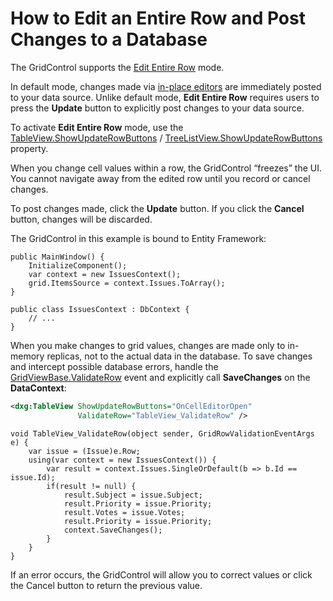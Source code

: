 # How to Edit an Entire Row and Post Changes to a Database

The GridControl supports the [Edit Entire Row](https://docs.devexpress.com/WPF/6606/controls-and-libraries/data-grid/data-editing-and-validation/modify-cell-values/inplace-editors#edit-entire-row) mode.

In default mode, changes made via [in-place editors](https://docs.devexpress.com/WPF/6606/controls-and-libraries/data-grid/data-editing-and-validation/modify-cell-values/inplace-editors) are immediately posted to your data source. Unlike default mode, **Edit Entire Row** requires users to press the **Update** button to explicitly post changes to your data source.

To activate **Edit Entire Row** mode, use the [TableView.ShowUpdateRowButtons](https://docs.devexpress.com/WPF/DevExpress.Xpf.Grid.TableView.ShowUpdateRowButtons) / [TreeListView.ShowUpdateRowButtons](https://docs.devexpress.com/WPF/DevExpress.Xpf.Grid.TableView.ShowUpdateRowButtons) property.

When you change cell values within a row, the GridControl “freezes” the UI. You cannot navigate away from the edited row until you record or cancel changes.

To post changes made, click the **Update** button. If you click the **Cancel** button, changes will be discarded.

The GridControl in this example is bound to Entity Framework:

```charp
public MainWindow() {
    InitializeComponent();
    var context = new IssuesContext();
    grid.ItemsSource = context.Issues.ToArray();
}

public class IssuesContext : DbContext { 
    // ... 
}
```

When you make changes to grid values, changes are made only to in-memory replicas, not to the actual data in the database. To save changes and intercept possible database errors, handle the [GridViewBase.ValidateRow](https://docs.devexpress.com/WPF/DevExpress.Xpf.Grid.GridViewBase.ValidateRow) event and explicitly call **SaveChanges** on the **DataContext**:

```xml
<dxg:TableView ShowUpdateRowButtons="OnCellEditorOpen" 
               ValidateRow="TableView_ValidateRow" />
```

```charp
void TableView_ValidateRow(object sender, GridRowValidationEventArgs e) {
    var issue = (Issue)e.Row;
    using(var context = new IssuesContext()) {
        var result = context.Issues.SingleOrDefault(b => b.Id == issue.Id);
        if(result != null) {
            result.Subject = issue.Subject;
            result.Priority = issue.Priority;
            result.Votes = issue.Votes;
            result.Priority = issue.Priority;
            context.SaveChanges();
        }
    }
}
```

If an error occurs, the GridControl will allow you to correct values or click the Cancel button to return the previous value.
